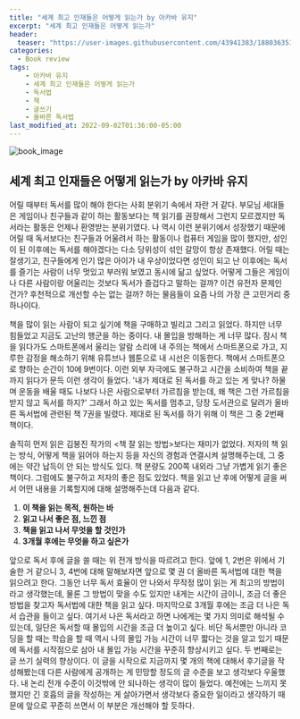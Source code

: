 ```yaml
---
title: "세계 최고 인재들은 어떻게 읽는가 by 아카바 유지"
excerpt: "세계 최고 인재들은 어떻게 읽는가"
header:
  teaser: "https://user-images.githubusercontent.com/43941383/188036351-24cd90e4-01b7-44db-bbc0-1c1974abcf28.jpg"
categories:
  - Book review
tags:
    - 아카바 유지
    - 세계 최고 인재들은 어떻게 읽는가
    - 독서법
    - 책
    - 글쓰기
    - 올바른 독서법
last_modified_at: 2022-09-02T01:36:00-05:00
---
```


![book_image](https://user-images.githubusercontent.com/43941383/188036351-24cd90e4-01b7-44db-bbc0-1c1974abcf28.jpg)

## 세계 최고 인재들은 어떻게 읽는가 by 아카바 유지

어릴 때부터 독서를 많이 해야 한다는 사회 분위기 속에서 자란 거 같다. 부모님 세대들은 게임이나 친구들과 같이 하는 활동보다는 책 읽기를 권장해서 그런지 모르겠지만 독서라는 활동은 언제나 환영받는 분위기였다. 나 역시 이런 분위기에서 성장했기 때문에 어릴 때 독서보다는 친구들과 어울려서 하는 활동이나 컴퓨터 게임을 많이 했지만, 성인이 된 이후에는 독서를 해야겠다는 다소 당위성이 섞인 갈망이 항상 존재했다. 어릴 때는 잘생기고, 친구들에게 인기 많은 아이가 내 우상이었다면 성인이 되고 난 이후에는 독서를 즐기는 사람이 너무 멋있고 부러워 보였고 동시에 닮고 싶었다. 어떻게 그들은 게임이나 다른 사람이랑 어울리는 것보다 독서가 즐겁다고 말하는 걸까? 이건 유전자 문제인 건가? 후천적으로 개선할 수는 없는 걸까? 하는 물음들이 요즘 나의 가장 큰 고민거리 중 하나이다.

책을 많이 읽는 사람이 되고 싶기에 책을 구매하고 빌리고 그리고 읽었다. 하지만 너무 힘들었고 지금도 고난의 행군을 하는 중이다. 내 몰입을 방해하는 게 너무 많다. 잠시 책을 읽다가도 스마트폰에서 울리는 알람 소리에 내 주의는 책에서 스마트폰으로 가고, 지루한 감정을 해소하기 위해 유튜브나 웹툰으로 내 시선은 이동한다. 책에서 스마트폰으로 향하는 순간이 10에 9번이다. 이런 외부 자극에도 불구하고 시간을 소비하여 책을 끝까지 읽다가 문득 이런 생각이 들었다. '내가 제대로 된 독서를 하고 있는 게 맞나? 하물며 운동을 배울 때도 나보다 나은 사람으로부터 가르침을 받는데, 왜 책은 그런 가르침을 받지 않고 독서를 하지?' 그래서 하고 있는 독서를 멈추고, 당장 도서관으로 달려가 올바른 독서법에 관련된 책 7권을 빌렸다. 제대로 된 독서를 하기 위해 이 책은 그 중 2번째 책이다.

솔직히 먼저 읽은 김봉진 작가의 <책 잘 읽는 방법>보다는 재미가 없었다. 저자의 책 읽는 방식, 어떻게 책을 읽어야 하는지 등을 자신의 경험과 연결시켜 설명해주는데, 그 중에는 약간 납득이 안 되는 방식도 있다. 책 분량도 200쪽 내외라 그냥 가볍게 읽기 좋은 책이다. 그럼에도 불구하고 저자의 좋은 점도 있었다. 책을 읽고 난 후에 어떻게 글을 써서 어떤 내용을 기록할지에 대해 설명해주는데 다음과 같다.

1. **이 책을 읽는 목적, 원하는 바**
2. **읽고 나서 좋은 점, 느낀 점**
3. **책을 읽고 나서 무엇을 할 것인가**
4. **3개월 후에는 무엇을 하고 싶은가**

앞으로 독서 후에 글을 쓸 때는 위 전개 방식을 따르려고 한다. 앞에 1, 2번은 위에서 기술한 거 같으니 3, 4번에 대해 말해보자면 앞으로 몇 권 더 올바른 독서법에 대한 책을 읽으려고 한다. 그동안 너무 독서 효율이 안 나와서 무작정 많이 읽는 게 최고의 방법이라고 생각했는데, 물론 그 방법이 맞을 수도 있지만 내게는 시간이 금이니, 조금 더 좋은 방법을 찾고자 독서법에 대한 책을 읽고 싶다. 마지막으로 3개월 후에는 조금 더 나은 독서 습관을 들이고 싶다. 여기서 나은 독서라고 하면 나에게는 몇 가지 의미로 해석될 수 있는데, 일단은 독서할 때 몰입의 시간을 조금 더 높이고 싶다. 비단 독서뿐만 아니라 코딩을 할 때는 학습을 할 때 역시 나의 몰입 가능 시간이 너무 짧다는 것을 알고 있기 때문에 독서를 시작점으로 삼아 내 몰입 가능 시간을 꾸준히 향상시키고 싶다. 두 번째로는 글 쓰기 실력의 향상이다. 이 글을 시작으로 지금까지 몇 개의 책에 대해서 후기글을 작성해봤는데 다른 사람에게 공개하는 게 민망할 정도의 글 수준을 보고 생각보다 우울했다. 내 논리 전개 수준이 이것밖에 안 되나하는 생각이 많이 들었다. 예전에는 느끼지 못했지만 긴 호흡의 글을 작성하는 게 살아가면서 생각보다 중요한 일이라고 생각하기 때문에 앞으로 꾸준히 쓰면서 이 부분은 개선해야 할 듯하다.
